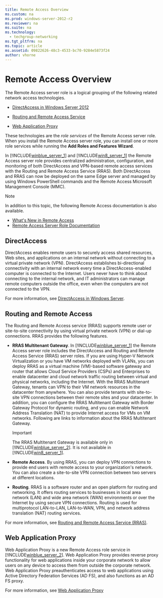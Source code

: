 ```yaml
---
title: Remote Access Overview
ms.custom: na
ms.prod: windows-server-2012-r2
ms.reviewer: na
ms.suite: na
ms.technology: 
  - techgroup-networking
ms.tgt_pltfrm: na
ms.topic: article
ms.assetid: 09822626-48c3-4533-bc70-9284e5873f24
author: vhorne
---
```

# Remote Access Overview
The Remote Access server role is a logical grouping of the following related network access technologies.  
  
-   [DirectAccess in Windows Server 2012](#bkmk_da)  
  
-   [Routing and Remote Access Service](#bkmk_rras)  
  
-   [Web Application Proxy](#bkmk_proxy)  
  
These technologies are the *role services* of the Remote Access server role. When you install the Remote Access server role, you can install one or more role services while running the **Add Roles and Features Wizard**.  
  
In [!INCLUDE[winblue_server_1](../Token/winblue_server_1_md.md)] and [!INCLUDE[win8_server_1](../Token/win8_server_1_md.md)] the Remote Access server role provides centralized administration, configuration, and monitoring of both DirectAccess and VPN\-based remote access services with the Routing and Remote Access Service \(RRAS\). Both DirectAccess and RRAS can now be deployed on the same Edge server and managed by using Windows PowerShell commands and the Remote Access Microsoft Management Console \(MMC\).  
  
> [!NOTE]  
> In addition to this topic, the following Remote Access documentation is also available.  
>   
> -   [What's New in Remote Access](http://technet.microsoft.com/library/dn383589.aspx)  
> -   [Remote Access Server Role Documentation](../Topic/Remote-Access-Server-Role-Documentation.md)  
  
## <a name="bkmk_da"></a>DirectAccess  
DirectAccess enables remote users to securely access shared resources, Web sites, and applications on an internal network without connecting to a virtual private network \(VPN\). DirectAccess establishes bi\-directional connectivity with an internal network every time a DirectAccess\-enabled computer is connected to the Internet. Users never have to think about connecting to the internal network, and IT administrators can manage remote computers outside the office, even when the computers are not connected to the VPN.  
  
For more information, see [DirectAccess in Windows Server](../Topic/DirectAccess-in-Windows-Server.md).  
  
## <a name="bkmk_rras"></a>Routing and Remote Access  
The Routing and Remote Access service \(RRAS\) supports remote user or site\-to\-site connectivity by using virtual private network \(VPN\) or dial\-up connections. RRAS provides the following features.  
  
-   **RRAS Multitenant Gateway**. In [!INCLUDE[winblue_server_1](../Token/winblue_server_1_md.md)] the Remote Access server role includes the DirectAccess and Routing and Remote Access Service \(RRAS\) server roles. If you are using Hyper\-V Network Virtualization or you have VM networks deployed with VLANs, you can deploy RRAS as a virtual machine \(VM\)\-based software gateway and router that allows Cloud Service Providers \(CSPs\) and Enterprises to enable datacenter and cloud network traffic routing between virtual and physical networks, including the Internet. With the RRAS Multitenant Gateway, tenants can VPN to their VM network resources in the datacenter from anywhere. You can also provide tenants with site\-to\-site VPN connections between their remote sites and your datacenter. In addition, you can configure the RRAS Multitenant Gateway with Border Gateway Protocol for dynamic routing, and you can enable Network Address Translation \(NAT\) to provide Internet access for VMs on VM networks. Following are links to information about the RRAS Multitenant Gateway.  
  
    > [!IMPORTANT]  
    > The RRAS Multitenant Gateway is available only in [!INCLUDE[winblue_server_2](../Token/winblue_server_2_md.md)]. It is not available in [!INCLUDE[win8_server_1](../Token/win8_server_1_md.md)].  
  
-   **Remote Access**. By using RRAS, you can deploy VPN connections to provide end users with remote access to your organization's network. You can also create a site\-to\-site VPN connection between two servers at different locations.  
  
-   **Routing**. RRAS is a software router and an open platform for routing and networking. It offers routing services to businesses in local area network \(LAN\) and wide area network \(WAN\) environments or over the Internet by using secure VPN connections. Routing is used for multiprotocol LAN\-to\-LAN, LAN\-to\-WAN, VPN, and network address translation \(NAT\) routing services.  
  
For more information, see [Routing and Remote Access Service &#40;RRAS&#41;](../Topic/Routing-and-Remote-Access-Service--RRAS-.md).  
  
## <a name="bkmk_proxy"></a>Web Application Proxy  
Web Application Proxy is a new Remote Access role service in [!INCLUDE[winblue_server_2](../Token/winblue_server_2_md.md)]. Web Application Proxy provides reverse proxy functionality for web applications inside your corporate network to allow users on any device to access them from outside the corporate network. Web Application Proxy preauthenticates access to web applications using Active Directory Federation Services \(AD FS\), and also functions as an AD FS proxy.  
  
For more information, see [Web Application Proxy](http://technet.microsoft.com/library/dn584107.aspx)  
  
